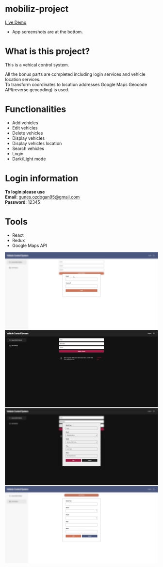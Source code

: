 # mobiliz-project

<a href="https://gunesozdogan.github.io/mobiliz-project/" name="demo">Live Demo</a>

-   App screenshots are at the bottom.

# What is this project?

This is a vehical control system.

All the bonus parts are completed including login services and vehicle location services.  
To transform coordinates to location addresses Google Maps Geocode API(reverse geocoding) is used.

# Functionalities

-   Add vehicles
-   Edit vehicles
-   Delete vehicles
-   Display vehicles
-   Display vehicles location
-   Search vehicles
-   Login
-   Dark/Light mode

# Login information

**To login please use**  
**Email**: gunes.ozdogan95@gmail.com  
**Password**: 12345

# Tools

-   React
-   Redux
-   Google Maps API

<img src="/src/img/ss1.png">
<img src="/src/img/ss2.png">
<img src="/src/img/ss3.png">
<img src="/src/img/ss4.png">
